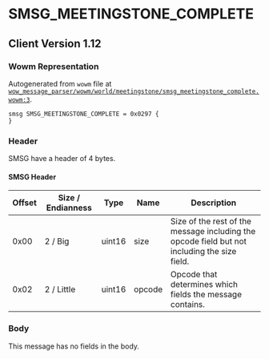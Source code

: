 # SMSG_MEETINGSTONE_COMPLETE

## Client Version 1.12

### Wowm Representation

Autogenerated from `wowm` file at [`wow_message_parser/wowm/world/meetingstone/smsg_meetingstone_complete.wowm:3`](https://github.com/gtker/wow_messages/tree/main/wow_message_parser/wowm/world/meetingstone/smsg_meetingstone_complete.wowm#L3).
```rust,ignore
smsg SMSG_MEETINGSTONE_COMPLETE = 0x0297 {
}
```
### Header

SMSG have a header of 4 bytes.

#### SMSG Header

| Offset | Size / Endianness | Type   | Name   | Description |
| ------ | ----------------- | ------ | ------ | ----------- |
| 0x00   | 2 / Big           | uint16 | size   | Size of the rest of the message including the opcode field but not including the size field.|
| 0x02   | 2 / Little        | uint16 | opcode | Opcode that determines which fields the message contains.|

### Body

This message has no fields in the body.

